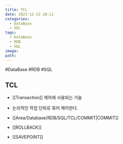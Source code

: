 ```yaml
---
title: TCL
date: 2023-12-22 16:11
categories:
  - DataBase
  - SQL
tags:
  - DataBase
  - RDB
  - SQL
image: 
path:
---
```

#DataBase #RDB #SQL 

## TCL
+ [[Transaction]] 제어에 사용되는 기술
+ 논리적인 작업 단위로 묶어 제어한다.

+ [[Area/Database/RDB/SQL/TCL/COMMIT|COMMIT]]
+ [[ROLLBACK]]
+ [[SAVEPOINT]]
